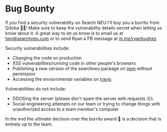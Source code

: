 
# Bug Bounty

If you find a security vulnerability on Search NEU I'll buy you a burrito from Qdoba 🌯🎉! Make sure to keep the vulnerability details secret when letting us know about it. A great way to let us know is to email us at hey@searchneu.com or to send Ryan a FB message at [m.me/ryanhughez](https://m.me/ryanhughez). 

Security vulnerabilities include: 
- Changing the code on production
- XSS vulnerabilities/running code in other people's browsers
- Publishing a new version of the searchneu package on [npm](https://www.npmjs.com/package/searchneu) without permission 
- Accessing the enviornmental variables on [travis](https://travis-ci.org/ryanhugh/searchneu/builds)

Vulnerabilities do not include:
- DDOSing the server (please don't spam the server with requests 😖).
- Social engineering attempts on our team or trying to change things with unauthorized access to a team member's computer

In the end the ultimate decision over the burrito award 🌯 is a decision that is entirely up to the team. 
